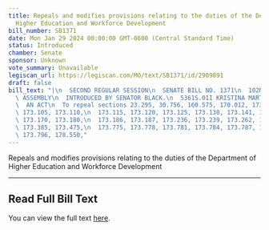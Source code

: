 ```yaml
---
title: Repeals and modifies provisions relating to the duties of the Department of
  Higher Education and Workforce Development
bill_number: SB1371
date: Mon Jan 29 2024 00:00:00 GMT-0600 (Central Standard Time)
status: Introduced
chamber: Senate
sponsor: Unknown
vote_summary: Unavailable
legiscan_url: https://legiscan.com/MO/text/SB1371/id/2909891
draft: false
bill_text: "|\n  SECOND REGULAR SESSION\n  SENATE BILL NO. 1371\n  102ND GENERA L\
  \ ASSEMBLY\n  INTRODUCED BY SENATOR BLACK.\n  5361S.01I KRISTINA MARTIN, Secretary\n\
  \  AN ACT\n  To repeal sections 23.295, 30.756, 160.575, 170.012, 173.095, 173.100,\
  \ 173.105, 173.110,\n  173.115, 173.120, 173.125, 173.130, 173.141, 173.150, 173.160,\
  \ 173.170, 173.180,\n  173.186, 173.187, 173.236, 173.239, 173.262, 173.264, 173.265,\
  \ 173.385, 173.475,\n  173.775, 173.778, 173.781, 173.784, 173.787, 173.790, 173.793,\
  \ 173.796, 178.550,"
---
```

Repeals and modifies provisions relating to the duties of the Department of Higher Education and Workforce Development

---

## Read Full Bill Text

You can view the full text [here](https://legiscan.com/MO/text/SB1371/id/2909891).
